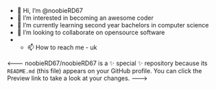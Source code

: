 - 👋 Hi, I’m @noobieRD67
- 👀 I’m interested in becoming an awesome coder
- 🌱 I’m currently learning second year bachelors in computer science
- 💞️ I’m looking to collaborate on opensource software
- - 📫 How to reach me -  uk

<---
noobieRD67/noobieRD67 is a ✨ special ✨ repository because its `README.md` (this file) appears on your GitHub profile.
You can click the Preview link to take a look at your changes.
--->
